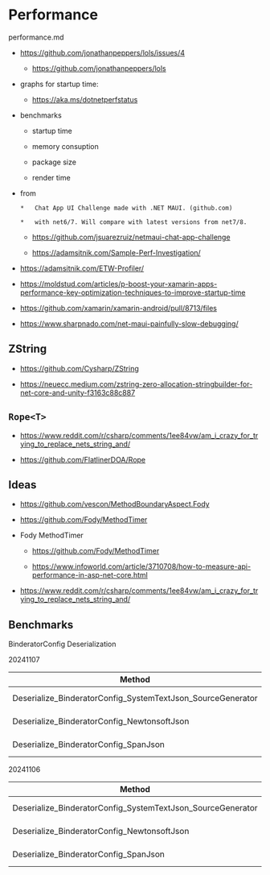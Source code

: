 # Performance

performance.md

*   https://github.com/jonathanpeppers/lols/issues/4

    *   https://github.com/jonathanpeppers/lols

*   graphs for startup time:

    *   https://aka.ms/dotnetperfstatus


*   benchmarks 

    *   startup time
    
    *   memory consuption
    
    *   package size
    
    *   render time
    
*   from

        *   Chat App UI Challenge made with .NET MAUI. (github.com)

        *   with net6/7. Will compare with latest versions from net7/8.

    *   https://github.com/jsuarezruiz/netmaui-chat-app-challenge

    *   https://adamsitnik.com/Sample-Perf-Investigation/

*   https://adamsitnik.com/ETW-Profiler/

*   https://moldstud.com/articles/p-boost-your-xamarin-apps-performance-key-optimization-techniques-to-improve-startup-time

*   https://github.com/xamarin/xamarin-android/pull/8713/files

*   https://www.sharpnado.com/net-maui-painfully-slow-debugging/

## ZString

*   https://github.com/Cysharp/ZString

*   https://neuecc.medium.com/zstring-zero-allocation-stringbuilder-for-net-core-and-unity-f3163c88c887

## `Rope<T>`

*   https://www.reddit.com/r/csharp/comments/1ee84vw/am_i_crazy_for_trying_to_replace_nets_string_and/

*   https://github.com/FlatlinerDOA/Rope

## Ideas

*   https://github.com/vescon/MethodBoundaryAspect.Fody

*   https://github.com/Fody/MethodTimer

*   Fody MethodTimer

    *   https://github.com/Fody/MethodTimer

    *   https://www.infoworld.com/article/3710708/how-to-measure-api-performance-in-asp-net-core.html

*   https://www.reddit.com/r/csharp/comments/1ee84vw/am_i_crazy_for_trying_to_replace_nets_string_and/


## Benchmarks

BinderatorConfig Deserialization

20241107

| Method                                                      | Mean     | Error    | StdDev   | Median   | Gen0    | Gen1    | Allocated |
|------------------------------------------------------------ |---------:|---------:|---------:|---------:|--------:|--------:|----------:|
| Deserialize_BinderatorConfig_SystemTextJson_SourceGenerator | 417.2 us |  8.24 us | 14.65 us | 412.7 us | 31.2500 | 15.6250 | 257.04 KB |
| Deserialize_BinderatorConfig_NewtonsoftJson                 | 517.7 us | 10.34 us | 17.27 us | 513.0 us | 36.1328 | 17.5781 | 299.08 KB |
| Deserialize_BinderatorConfig_SpanJson                       | 261.0 us |  5.19 us | 12.42 us | 254.1 us | 31.2500 | 15.6250 | 255.43 KB |



20241106

| Method                                                      | Mean     | Error   | StdDev   |
|------------------------------------------------------------ |---------:|--------:|---------:|
| Deserialize_BinderatorConfig_SystemTextJson_SourceGenerator | 415.9 us | 8.10 us |  7.58 us |
| Deserialize_BinderatorConfig_NewtonsoftJson                 | 494.3 us | 9.71 us | 10.39 us |
| Deserialize_BinderatorConfig_SpanJson                       | 256.6 us | 3.98 us |  3.53 us |

